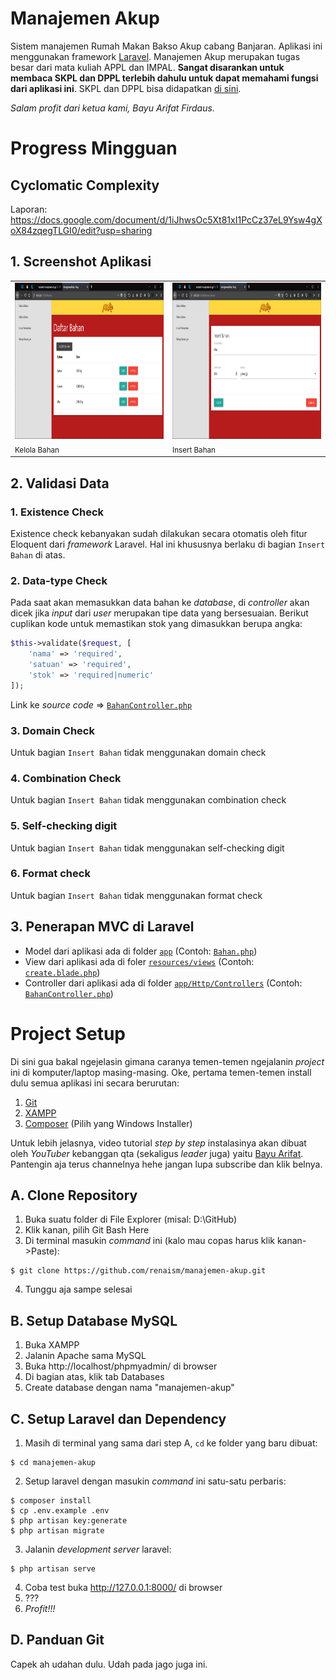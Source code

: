 # Manajemen Akup
Sistem manajemen Rumah Makan Bakso Akup cabang Banjaran. Aplikasi ini menggunakan framework [Laravel](https://laravel.com/). Manajemen Akup merupakan tugas besar dari mata kuliah APPL dan IMPAL. **Sangat disarankan untuk membaca SKPL dan DPPL terlebih dahulu untuk dapat memahami fungsi dari aplikasi ini**. SKPL dan DPPL bisa didapatkan [di sini](https://drive.google.com/drive/folders/1xzuX0f45B-VJ0At7I0y6f2OIdEBuHvpO?usp=sharing).

*Salam profit dari ketua kami, Bayu Arifat Firdaus.*

# Progress Mingguan
## Cyclomatic Complexity
Laporan: https://docs.google.com/document/d/1iJhwsOc5Xt81xI1PcCz37eL9Ysw4gXoX84zqegTLGI0/edit?usp=sharing

## 1. Screenshot Aplikasi
<table>
<tr>
<td><img src="docs/screenshots/index_bahan.png" alt="Kelola Bahan" height="250"></td>
<td><img src="docs/screenshots/inser_bahan_01.png" alt="Insert Bahan" height="250"></td>
</tr>
<tr>
<td><small>Kelola Bahan</small></td>
<td><small>Insert Bahan</small></td>
</tr>
</table>

## 2. Validasi Data
### 1. Existence Check
Existence check kebanyakan sudah dilakukan secara otomatis oleh fitur Eloquent dari *framework* Laravel. Hal ini khususnya berlaku di bagian `Insert Bahan` di atas.

### 2. Data-type Check
Pada saat akan memasukkan data bahan ke *database*, di *controller* akan dicek jika *input* dari *user* merupakan tipe data yang bersesuaian. Berikut cuplikan kode untuk memastikan stok yang dimasukkan berupa angka:
```php
$this->validate($request, [
    'nama' => 'required',
    'satuan' => 'required',
    'stok' => 'required|numeric'
]);
```
Link ke *source code* => [`BahanController.php`](app/Http/Controllers/BahanController.php)

### 3. Domain Check
Untuk bagian `Insert Bahan` tidak menggunakan domain check

### 4. Combination Check
Untuk bagian `Insert Bahan` tidak menggunakan combination check

### 5. Self-checking digit
Untuk bagian `Insert Bahan` tidak menggunakan self-checking digit

### 6. Format check
Untuk bagian `Insert Bahan` tidak menggunakan format check

## 3. Penerapan MVC di Laravel
* Model dari aplikasi ada di folder [`app`](app/) (Contoh: [`Bahan.php`](app/Bahan.php))
* View dari aplikasi ada di foler [`resources/views`](resources/views/) (Contoh: [`create.blade.php`](resources/views/bahan/create.blade.php))
* Controller dari aplikasi ada di folder [`app/Http/Controllers`](app/Http/Controllers/) (Contoh: [`BahanController.php`](app/Http/Controllers/BahanController.php))

# Project Setup

Di sini gua bakal ngejelasin gimana caranya temen-temen ngejalanin *project* ini di komputer/laptop masing-masing. Oke, pertama temen-temen install dulu semua aplikasi ini secara berurutan:
1. [Git](https://git-scm.com/downloads)
2. [XAMPP](https://www.apachefriends.org/)
3. [Composer](https://getcomposer.org/download/) (Pilih yang Windows Installer)

Untuk lebih jelasnya, video tutorial *step by step* instalasinya akan dibuat oleh *YouTuber* kebanggan qta (sekaligus *leader* juga) yaitu [Bayu Arifat](https://www.youtube.com/channel/UC71TKqN-dRYpudR2Iv4tuCA/). Pantengin aja terus channelnya hehe jangan lupa subscribe dan klik belnya.

## A. Clone Repository
1. Buka suatu folder di File Explorer (misal: D:\GitHub)
2. Klik kanan, pilih Git Bash Here
3. Di terminal masukin *command* ini (kalo mau copas harus klik kanan->Paste):
```
$ git clone https://github.com/renaism/manajemen-akup.git
```
4. Tunggu aja sampe selesai

## B. Setup Database MySQL
1. Buka XAMPP
2. Jalanin Apache sama MySQL
3. Buka http://localhost/phpmyadmin/ di browser
4. Di bagian atas, klik tab Databases
5. Create database dengan nama "manajemen-akup"

## C. Setup Laravel dan Dependency
1. Masih di terminal yang sama dari step A, `cd` ke folder yang baru dibuat:
```
$ cd manajemen-akup
```
2. Setup laravel dengan masukin *command* ini satu-satu perbaris:
```
$ composer install
$ cp .env.example .env
$ php artisan key:generate
$ php artisan migrate
``` 
3. Jalanin *development server* laravel:
```
$ php artisan serve
```
4. Coba test buka http://127.0.0.1:8000/ di browser
5. ???
6. *Profit!!!*

## D. Panduan Git
Capek ah udahan dulu. Udah pada jago juga ini.
